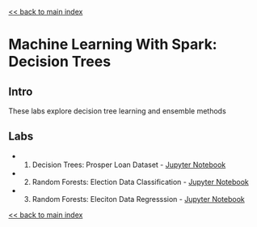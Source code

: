 <link rel='stylesheet' href='assets/css/main.css'/>

[<< back to main index](../README.md)

# Machine Learning With Spark: Decision Trees 

## Intro

These labs explore decision tree learning and ensemble methods


## Labs
 * 1. Decision Trees: Prosper Loan Dataset - [Jupyter Notebook](1-tree-prosper.ipynb)
 * 2. Random Forests: Election Data Classification - [Jupyter Notebook](2-randomf-election-classification.ipynb)
 * 3. Random Forests: Eleciton Data  Regresssion - [Jupyter Notebook](3-randomf-election-regression.ipynb)


[<< back to main index](../README.md)




